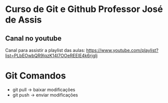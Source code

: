 # Curso de Git e Github Professor José de Assis

## Canal no youtube
Canal para assistir a playlist das aulas: https://www.youtube.com/playlist?list=PLbEOwbQR9lqzK14I7OOeREEIE4k6rjgIj

# Git Comandos
* git pull -> baixar modificações
* git push -> enviar modificações
